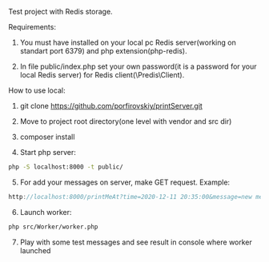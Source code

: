 
Test project with Redis storage.

Requirements:

1. You must have installed on your local pc Redis server(working on standart port 6379)
and php extension(php-redis).

2. In file public/index.php set your own password(it is a password for your local Redis server) for Redis client(\Predis\Client).


How to use local:

1. git clone https://github.com/porfirovskiy/printServer.git

2. Move to project root directory(one level with vendor and src dir)

3. composer install

4. Start php server:
```sh
php -S localhost:8000 -t public/
```
5. For add your messages on server, make GET request.
Example:
```js
http://localhost:8000/printMeAt?time=2020-12-11 20:35:00&message=new message 32
```
6. Launch worker:
```sh
php src/Worker/worker.php
```
7. Play with some test messages and see result in console where worker launched


